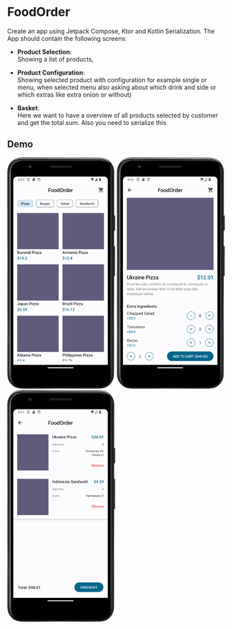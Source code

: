 # FoodOrder
Create an app using Jetpack Compose, Ktor and Kotlin Serialization.
The App should contain the following screens:
- **Product Selection**:  
Showing a list of products,
  
- **Product Configuration**:  
Showing selected product with configuration for example single or menu, when selected menu also asking about which drink and side or which extras like extra onion or without)
- **Basket**:  
Here we want to have a overview of all products selected by customer and get the total sum.
Also you need to serialize this

## Demo
<img src="assets/product_selection_screen.png" width="250" /> <img src="assets/product_config_screen.png" width="250" /> <img src="assets/basket_screen.png" width="250" />
